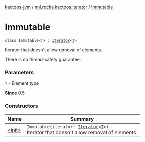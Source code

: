 [kactoos-jvm](../../index.md) / [nnl.rocks.kactoos.iterator](../index.md) / [Immutable](./index.md)

# Immutable

`class Immutable<T> : `[`Iterator`](https://kotlinlang.org/api/latest/jvm/stdlib/kotlin.collections/-iterator/index.html)`<`[`T`](index.md#T)`>`

Iterator that doesn't allow removal of elements.

There is no thread-safety guarantee.

### Parameters

`T` - Element type

**Since**
0.5

### Constructors

| Name | Summary |
|---|---|
| [&lt;init&gt;](-init-.md) | `Immutable(iterator: `[`Iterator`](https://kotlinlang.org/api/latest/jvm/stdlib/kotlin.collections/-iterator/index.html)`<`[`T`](index.md#T)`>)`<br>Iterator that doesn't allow removal of elements. |
